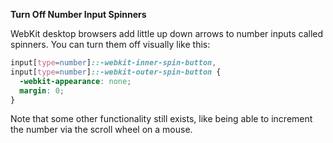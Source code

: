 **Turn Off Number Input Spinners**

WebKit desktop browsers add little up down arrows to number inputs called spinners. You can turn them off visually like this:

```css
input[type=number]::-webkit-inner-spin-button, 
input[type=number]::-webkit-outer-spin-button { 
  -webkit-appearance: none; 
  margin: 0; 
}
```

Note that some other functionality still exists, like being able to increment the number via the scroll wheel on a mouse.



